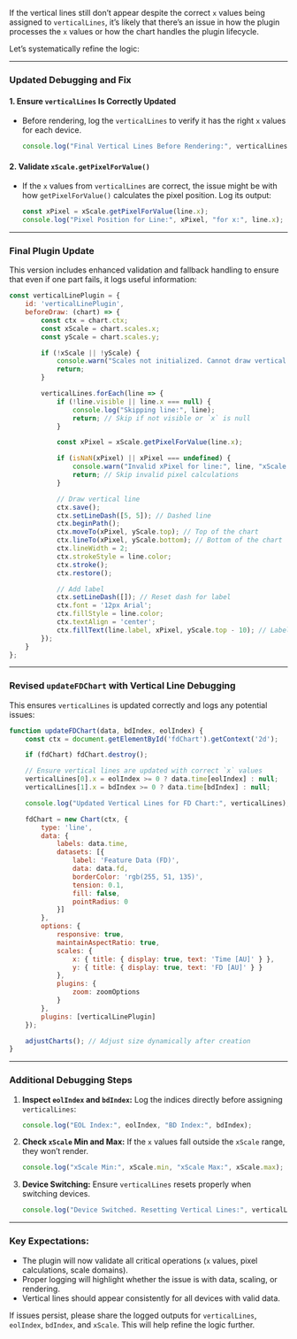 If the vertical lines still don’t appear despite the correct `x` values being assigned to `verticalLines`, it’s likely that there’s an issue in how the plugin processes the `x` values or how the chart handles the plugin lifecycle.

Let’s systematically refine the logic:

---

### Updated Debugging and Fix

#### 1. **Ensure `verticalLines` Is Correctly Updated**
- Before rendering, log the `verticalLines` to verify it has the right `x` values for each device.
  
  ```javascript
  console.log("Final Vertical Lines Before Rendering:", verticalLines);
  ```

#### 2. **Validate `xScale.getPixelForValue()`**
- If the `x` values from `verticalLines` are correct, the issue might be with how `getPixelForValue()` calculates the pixel position. Log its output:

  ```javascript
  const xPixel = xScale.getPixelForValue(line.x);
  console.log("Pixel Position for Line:", xPixel, "for x:", line.x);
  ```

---

### Final Plugin Update
This version includes enhanced validation and fallback handling to ensure that even if one part fails, it logs useful information:

```javascript
const verticalLinePlugin = {
    id: 'verticalLinePlugin',
    beforeDraw: (chart) => {
        const ctx = chart.ctx;
        const xScale = chart.scales.x;
        const yScale = chart.scales.y;

        if (!xScale || !yScale) {
            console.warn("Scales not initialized. Cannot draw vertical lines.");
            return;
        }

        verticalLines.forEach(line => {
            if (!line.visible || line.x === null) {
                console.log("Skipping line:", line);
                return; // Skip if not visible or `x` is null
            }

            const xPixel = xScale.getPixelForValue(line.x);

            if (isNaN(xPixel) || xPixel === undefined) {
                console.warn("Invalid xPixel for line:", line, "xScale domain:", xScale.min, "-", xScale.max);
                return; // Skip invalid pixel calculations
            }

            // Draw vertical line
            ctx.save();
            ctx.setLineDash([5, 5]); // Dashed line
            ctx.beginPath();
            ctx.moveTo(xPixel, yScale.top); // Top of the chart
            ctx.lineTo(xPixel, yScale.bottom); // Bottom of the chart
            ctx.lineWidth = 2;
            ctx.strokeStyle = line.color;
            ctx.stroke();
            ctx.restore();

            // Add label
            ctx.setLineDash([]); // Reset dash for label
            ctx.font = '12px Arial';
            ctx.fillStyle = line.color;
            ctx.textAlign = 'center';
            ctx.fillText(line.label, xPixel, yScale.top - 10); // Label above line
        });
    }
};
```

---

### Revised `updateFDChart` with Vertical Line Debugging

This ensures `verticalLines` is updated correctly and logs any potential issues:

```javascript
function updateFDChart(data, bdIndex, eolIndex) {
    const ctx = document.getElementById('fdChart').getContext('2d');

    if (fdChart) fdChart.destroy();

    // Ensure vertical lines are updated with correct `x` values
    verticalLines[0].x = eolIndex >= 0 ? data.time[eolIndex] : null;
    verticalLines[1].x = bdIndex >= 0 ? data.time[bdIndex] : null;

    console.log("Updated Vertical Lines for FD Chart:", verticalLines);

    fdChart = new Chart(ctx, {
        type: 'line',
        data: {
            labels: data.time,
            datasets: [{
                label: 'Feature Data (FD)',
                data: data.fd,
                borderColor: 'rgb(255, 51, 135)',
                tension: 0.1,
                fill: false,
                pointRadius: 0
            }]
        },
        options: {
            responsive: true,
            maintainAspectRatio: true,
            scales: {
                x: { title: { display: true, text: 'Time [AU]' } },
                y: { title: { display: true, text: 'FD [AU]' } }
            },
            plugins: {
                zoom: zoomOptions
            }
        },
        plugins: [verticalLinePlugin]
    });

    adjustCharts(); // Adjust size dynamically after creation
}
```

---

### Additional Debugging Steps
1. **Inspect `eolIndex` and `bdIndex`:**
   Log the indices directly before assigning `verticalLines`:
   ```javascript
   console.log("EOL Index:", eolIndex, "BD Index:", bdIndex);
   ```

2. **Check `xScale` Min and Max:**
   If the `x` values fall outside the `xScale` range, they won’t render.
   ```javascript
   console.log("xScale Min:", xScale.min, "xScale Max:", xScale.max);
   ```

3. **Device Switching:**
   Ensure `verticalLines` resets properly when switching devices.

   ```javascript
   console.log("Device Switched. Resetting Vertical Lines:", verticalLines);
   ```

---

### Key Expectations:
- The plugin will now validate all critical operations (`x` values, pixel calculations, scale domains).
- Proper logging will highlight whether the issue is with data, scaling, or rendering.
- Vertical lines should appear consistently for all devices with valid data.

If issues persist, please share the logged outputs for `verticalLines`, `eolIndex`, `bdIndex`, and `xScale`. This will help refine the logic further.
